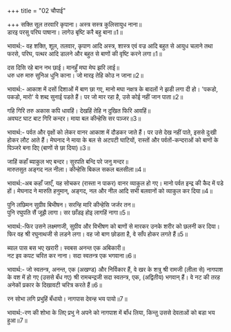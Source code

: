 +++
title = "02 चौपाई"

+++
सक्ति सूल तरवारि कृपाना। अस्त्र सस्त्र कुलिसायुध नाना॥  
डारइ परसु परिघ पाषाना। लागेउ बृष्टि करै बहु बाना॥1॥  

भावार्थ:- वह शक्ति, शूल, तलवार, कृपाण आदि अस्त्र, शास्त्र एवं वज्र आदि बहुत से आयुध चलाने तथा फरसे, परिघ, पत्थर आदि डालने और बहुत से बाणों की वृष्टि करने लगा॥1॥  

दस दिसि रहे बान नभ छाई। मानहुँ मघा मेघ झरि लाई॥  
धरु धरु मारु सुनिअ धुनि काना। जो मारइ तेहि कोउ न जाना॥2॥  

भावार्थ:- आकाश में दसों दिशाओं में बाण छा गए, मानो मघा नक्षत्र के बादलों ने झडी लगा दी हो। 'पकडो, पकडो, मारो' ये शब्द सुनाई पडते हैं। पर जो मार रहा है, उसे कोई नहीं जान पाता॥2॥  

गहि गिरि तरु अकास कपि धावहिं। देखहिं तेहि न दुखित फिरि आवहिं॥  
अवघट घाट बाट गिरि कन्दर। माया बल कीन्हेसि सर पञ्जर॥3॥  

भावार्थ:- पर्वत और वृक्षों को लेकर वानर आकाश में दौडकर जाते हैं। पर उसे देख नहीं पाते, इससे दुःखी होकर लौट आते हैं। मेघनाद ने माया के बल से अटपटी घाटियों, रास्तों और पर्वतों-कन्दराओं को बाणों के पिञ्जरे बना दिए (बाणों से छा दिया)॥3॥  

जाहिं कहाँ ब्याकुल भए बन्दर। सुरपति बन्दि परे जनु मन्दर॥  
मारुतसुत अङ्गद नल नीला। कीन्हेसि बिकल सकल बलसीला॥4॥  

भावार्थ:-अब कहाँ जाएँ, यह सोचकर (रास्ता न पाकर) वानर व्याकुल हो गए। मानो पर्वत इन्द्र की कैद में पडे हों। मेघनाद ने मारुति हनुमान्‌, अङ्गद, नल और नील आदि सभी बलवानों को व्याकुल कर दिया॥4॥  

पुनि लछिमन सुग्रीव बिभीषन। सरन्हि मारि कीन्हेसि जर्जर तन॥  
पुनि रघुपति सैं जूझै लागा। सर छाँडइ होइ लागहिं नागा॥5॥  

भावार्थ:-फिर उसने लक्ष्मणजी, सुग्रीव और विभीषण को बाणों से मारकर उनके शरीर को छलनी कर दिया। फिर वह श्री रघुनाथजी से लडने लगा। वह जो बाण छोडता है, वे साँप होकर लगते हैं॥5॥  

ब्याल पास बस भए खरारी। स्वबस अनन्त एक अबिकारी॥  
नट इव कपट चरित कर नाना। सदा स्वतन्त्र एक भगवाना॥6॥  

भावार्थ:- जो स्वतन्त्र, अनन्त, एक (अखण्ड) और निर्विकार हैं, वे खर के शत्रु श्री रामजी (लीला से) नागपाश के वश में हो गए (उससे बँध गए) श्री रामचन्द्रजी सदा स्वतन्त्र, एक, (अद्वितीय) भगवान्‌ हैं। वे नट की तरह अनेकों प्रकार के दिखावटी चरित्र करते हैं॥6॥  

रन सोभा लगि प्रभुहिं बँधायो। नागपास देवन्ह भय पायो॥7॥  

भावार्थ:-रण की शोभा के लिए प्रभु ने अपने को नागपाश में बाँध लिया, किन्तु उससे देवताओं को बडा भय हुआ॥7॥  
